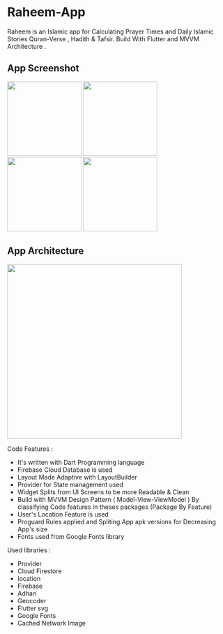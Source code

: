 # Raheem-App
Raheem is an Islamic app for Calculating Prayer Times and Daily Islamic Stories Quran-Verse , Hadith & Tafsir.
Build With Flutter and MVVM Architecture .

## App Screenshot
<p float="left">
  <img src="https://github.com/omarreess/Raheem-App/blob/master/1.png" width="170" /> 
  <img src="https://github.com/omarreess/Raheem-App/blob/master/2.png" width="170" /> 
  <img src="https://github.com/omarreess/Raheem-App/blob/master/3.png" width="170" /> 
  <img src="https://github.com/omarreess/Raheem-App/blob/master/4.png" width="170" /> 
</p>

## App Architecture 
<p float="left">
  <img src="https://github.com/omarreess/Raheem-App/blob/master/arch.png" width="400" /> 
</p>


Code Features :

 - It's written with Dart Programming language  
 - Firebase Cloud Database is used 
 - Layout Made Adaptive with LayoutBuilder
 - Provider for State management used  
 - Widget Splits from UI Screens to be more Readable & Clean
 - Build with MVVM Design Pattern ( Model-View-ViewModel ) By classifying Code features in theses packages (Package By Feature)
 - User's Location Feature is used 
 - Proguard Rules applied and Spliting App apk versions for Decreasing App's size 
 - Fonts used from Google Fonts library
 
 
 Used libraries :
 
 - Provider
 - Cloud Firestore
 - location
 - Firebase
 - Adhan
 - Geocoder 
 - Flutter svg
 - Google Fonts
 - Cached Network Image

